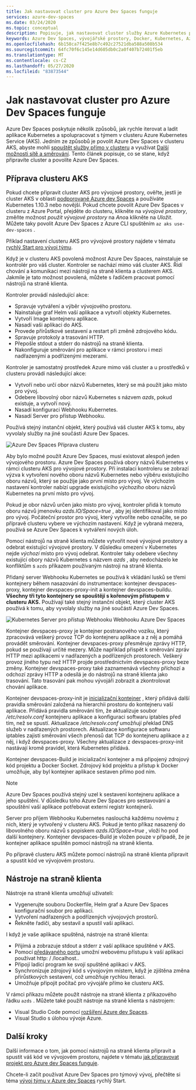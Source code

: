 ```yaml
---
title: Jak nastavovat cluster pro Azure Dev Spaces funguje
services: azure-dev-spaces
ms.date: 03/24/2020
ms.topic: conceptual
description: Popisuje, jak nastavovat cluster služby Azure Kubernetes pro Azure Dev Spaces funguje.
keywords: Azure Dev Spaces, vývojářské prostory, Docker, Kubernetes, Azure, AKS, Azure Kubernetes Service, kontejnery
ms.openlocfilehash: 6b158ca7f425e8b7c492c27521dba588a508b534
ms.sourcegitcommit: 64fc70f6c145e14d605db0c2a0f407b72401f5eb
ms.translationtype: MT
ms.contentlocale: cs-CZ
ms.lasthandoff: 05/27/2020
ms.locfileid: "83873544"
---
```

# <a name="how-setting-up-a-cluster-for-azure-dev-spaces-works"></a>Jak nastavovat cluster pro Azure Dev Spaces funguje

Azure Dev Spaces poskytuje několik způsobů, jak rychle iterovat a ladit aplikace Kubernetes a spolupracovat s týmem v clusteru Azure Kubernetes Service (AKS). Jedním ze způsobů je povolit Azure Dev Spaces v clusteru AKS, abyste mohli [spouštět služby přímo v clusteru][how-it-works-up] a využívat [Další možnosti sítě a směrování][how-it-works-routing]. Tento článek popisuje, co se stane, když připravíte cluster a povolíte Azure Dev Spaces.

## <a name="prepare-your-aks-cluster"></a>Příprava clusteru AKS

Pokud chcete připravit cluster AKS pro vývojové prostory, ověřte, jestli je cluster AKS v oblasti [podporované Azure dev Spaces][supported-regions] a používáte Kubernetes 1.10.3 nebo novější. Pokud chcete povolit Azure Dev Spaces v clusteru z Azure Portal, přejděte do clusteru, klikněte na *vývojové prostory*, změňte možnost *použít vývojové prostory* na *Ano*a klikněte na *Uložit*. Můžete taky povolit Azure Dev Spaces z Azure CLI spuštěním `az aks use-dev-spaces` .

Příklad nastavení clusteru AKS pro vývojové prostory najdete v tématu [rychlý Start pro vývoj týmu][quickstart-team].

Když je v clusteru AKS povolená možnost Azure Dev Spaces, nainstaluje se kontrolér pro váš cluster. Kontroler se nachází mimo váš cluster AKS. Řídí chování a komunikaci mezi nástroji na straně klienta a clusterem AKS. Jakmile je tato možnost povolená, můžete s řadičem pracovat pomocí nástrojů na straně klienta.

Kontroler provádí následující akce:

* Spravuje vytváření a výběr vývojového prostoru.
* Nainstaluje graf Helm vaší aplikace a vytvoří objekty Kubernetes.
* Vytvoří Image kontejneru aplikace.
* Nasadí vaši aplikaci do AKS.
* Provede přírůstkové sestavení a restart při změně zdrojového kódu.
* Spravuje protokoly a trasování HTTP.
* Přepošle stdout a stderr do nástrojů na straně klienta.
* Nakonfiguruje směrování pro aplikace v rámci prostoru i mezi nadřazenými a podřízenými mezerami.

Kontroler je samostatný prostředek Azure mimo váš cluster a u prostředků v clusteru provádí následující akce:

* Vytvoří nebo určí obor názvů Kubernetes, který se má použít jako místo pro vývoj.
* Odebere libovolný obor názvů Kubernetes s názvem *azds*, pokud existuje, a vytvoří nový.
* Nasadí konfiguraci Webhooku Kubernetes.
* Nasadí Server pro přístup Webhooku.

Používá stejný instanční objekt, který používá váš cluster AKS k tomu, aby vyvolaly služby na jiné součásti Azure Dev Spaces.

![Azure Dev Spaces Příprava clusteru](media/how-dev-spaces-works/prepare-cluster.svg)

Aby bylo možné použít Azure Dev Spaces, musí existovat alespoň jeden vývojového prostoru. Azure Dev Spaces používá obory názvů Kubernetes v rámci clusteru AKS pro vývojové prostory. Při instalaci kontroleru se zobrazí výzva k vytvoření nového oboru názvů Kubernetes nebo výběru existujícího oboru názvů, který se použije jako první místo pro vývoj. Ve výchozím nastavení kontroler nabízí upgrade existujícího *výchozího* oboru názvů Kubernetes na první místo pro vývoj.

Pokud je obor názvů určen jako místo pro vývoj, kontroler přidá k tomuto oboru názvů jmenovku *azds.IO/Space=true* , aby jej identifikoval jako místo pro vývoj. Počáteční prostor pro vývoj, který vytvoříte nebo označíte, se po přípravě clusteru vybere ve výchozím nastavení. Když je vybraná mezera, používá se Azure Dev Spaces k vytváření nových úloh.

Pomocí nástrojů na straně klienta můžete vytvořit nové vývojové prostory a odebrat existující vývojové prostory. V důsledku omezení v Kubernetes nejde *výchozí* místo pro vývoj odebrat. Kontroler taky odebere všechny existující obory názvů Kubernetes s názvem *azds* , aby nedocházelo ke konfliktům s `azds` příkazem používaným nástroji na straně klienta.

Přidaný server Webhooku Kubernetes se používá k vkládání lusků se třemi kontejnery během nasazování do instrumentace: kontejner devspaces-proxy, kontejner devspaces-proxy-init a kontejner devspaces-buildu. **Všechny tři tyto kontejnery se spouštějí s kořenovým přístupem v clusteru AKS.** Používají také stejný instanční objekt, který cluster AKS používá k tomu, aby vyvolaly služby na jiné součásti Azure Dev Spaces.

![Kubernetes Server pro přístup Webhooku Webhooku Azure Dev Spaces](media/how-dev-spaces-works/kubernetes-webhook-admission-server.svg)

Kontejner devspaces-proxy je kontejner postranového vozíku, který zpracovává veškerý provoz TCP do kontejneru aplikace a z něj a pomáhá provádět směrování. Kontejner devspaces-proxy přesměruje zprávy HTTP, pokud se používají určité mezery. Může například přispět k směrování zpráv HTTP mezi aplikacemi v nadřazených a podřízených prostorech. Veškerý provoz jiného typu než HTTP projde prostřednictvím devspaces-proxy beze změny. Kontejner devspaces-proxy také zaznamenává všechny příchozí a odchozí zprávy HTTP a odesílá je do nástrojů na straně klienta jako trasování. Tato trasování pak mohou vývojáři zobrazit a zkontrolovat chování aplikace.

Kontejner devspaces-proxy-init je [inicializační kontejner](https://kubernetes.io/docs/concepts/workloads/pods/init-containers/) , který přidává další pravidla směrování založená na hierarchii prostoru do kontejneru vaší aplikace. Přidává pravidla směrování tím, že aktualizuje soubor */etc/resolv.conf* kontejneru aplikace a konfiguraci softwaru iptables před tím, než se spustí. Aktualizace */etc/resolv.conf* umožňují překlad DNS služeb v nadřazených prostorech. Aktualizace konfigurace softwaru iptables zajistí směrování všech přenosů dat TCP do kontejneru aplikace a z něj, i když devspaces-proxy. Všechny aktualizace z devspaces-proxy-init nastávají kromě pravidel, která Kubernetes přidává.

Kontejner devspaces-Build je inicializační kontejner a má připojený zdrojový kód projektu a Docker Socket. Zdrojový kód projektu a přístup k Docker umožňuje, aby byl kontejner aplikace sestaven přímo pod ním.

> [!NOTE]
> Azure Dev Spaces používá stejný uzel k sestavení kontejneru aplikace a jeho spuštění. V důsledku toho Azure Dev Spaces pro sestavování a spouštění vaší aplikace potřebovat externí registr kontejnerů.

Server pro příjem Webhooku Kubernetes naslouchá každému novému z nich, který je vytvořený v clusteru AKS. Pokud je tento příkaz nasazený do libovolného oboru názvů s popiskem *azds.IO/Space=true* , vloží ho pod další kontejnery. Kontejner devspaces-Build je vložen pouze v případě, že je kontejner aplikace spuštěn pomocí nástrojů na straně klienta.

Po přípravě clusteru AKS můžete pomocí nástrojů na straně klienta připravit a spustit kód ve vývojovém prostoru.

## <a name="client-side-tooling"></a>Nástroje na straně klienta

Nástroje na straně klienta umožňují uživateli:
* Vygenerujte souboru Dockerfile, Helm graf a Azure Dev Spaces konfigurační soubor pro aplikaci.
* Vytvoření nadřazených a podřízených vývojových prostorů.
* Řekněte řadiči, aby sestavil a spustil vaši aplikaci.

I když je vaše aplikace spuštěná, nástroje na straně klienta:
* Přijímá a zobrazuje stdout a stderr z vaší aplikace spuštěné v AKS.
* Pomocí [předávaného portu](https://kubernetes.io/docs/tasks/access-application-cluster/port-forward-access-application-cluster/) umožní webovému přístupu k vaší aplikaci používat http: \/ /localhost..
* Připojí ladicí program ke svojí spuštěné aplikaci v AKS.
* Synchronizuje zdrojový kód s vývojovým místem, když je zjištěna změna přírůstkových sestavení, což umožňuje rychlou iteraci.
* Umožňuje připojit počítač pro vývojáře přímo ke clusteru AKS.

V rámci příkazu můžete použít nástroje na straně klienta z příkazového řádku `azds` . Můžete také použít nástroje na straně klienta s nástrojem:

* Visual Studio Code pomocí [rozšíření Azure dev Spaces](https://marketplace.visualstudio.com/items?itemName=azuredevspaces.azds).
* Visual Studio s úlohou vývoje Azure.

## <a name="next-steps"></a>Další kroky

Další informace o tom, jak pomocí nástrojů na straně klienta připravit a spustit váš kód ve vývojovém prostoru, najdete v tématu [jak připravovat projekt pro Azure dev Spaces funguje][how-it-works-prep].

Chcete-li začít používat Azure Dev Spaces pro týmový vývoj, přečtěte si téma [vývoj týmu v Azure dev Spaces][quickstart-team] rychlý Start.

[how-it-works-prep]: how-dev-spaces-works-prep.md
[how-it-works-routing]: how-dev-spaces-works-routing.md
[how-it-works-up]: how-dev-spaces-works-up.md
[supported-regions]: https://azure.microsoft.com/global-infrastructure/services/?products=kubernetes-service
[quickstart-team]: quickstart-team-development.md